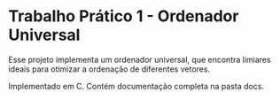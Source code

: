 # Trabalho Prático 1 - Ordenador Universal

Esse projeto implementa um ordenador universal, que encontra limiares ideais para otimizar a ordenação de diferentes vetores.

Implementado em C. Contém documentação completa na pasta docs.
